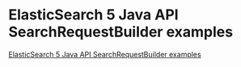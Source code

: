# ElasticSearch 5 Java API SearchRequestBuilder examples

[ElasticSearch 5 Java API SearchRequestBuilder examples](http://useof.org/java/elasticsearch-5-java-api-searchrequestbuilder-examples)
